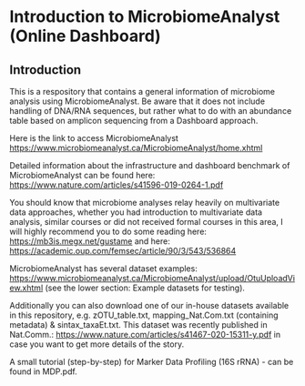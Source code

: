 # Introduction to MicrobiomeAnalyst (Online Dashboard)

## Introduction

This is a respository that contains a general information of microbiome analysis using MicrobiomeAnalyst. Be aware that it does not include handling of DNA/RNA sequences, but rather what to do with an abundance table based on amplicon sequencing from a Dashboard approach.

Here is the link to access MicrobiomeAnalyst https://www.microbiomeanalyst.ca/MicrobiomeAnalyst/home.xhtml 

Detailed information about the infrastructure and dashboard benchmark of MicrobiomeAnalyst can be found here: https://www.nature.com/articles/s41596-019-0264-1.pdf

You should know that microbiome analyses relay heavily on multivariate data approaches, whether you had introduction to multivariate data analysis, similar courses or did not received formal courses in this area, I will highly recommend you to do some reading here: https://mb3is.megx.net/gustame and here: https://academic.oup.com/femsec/article/90/3/543/536864 


MicrobiomeAnalyst has several dataset examples: https://www.microbiomeanalyst.ca/MicrobiomeAnalyst/upload/OtuUploadView.xhtml (see the lower section: Example datasets for testing).

Additionally you can also download one of our in-house datasets available in this repository, e.g. zOTU_table.txt, mapping_Nat.Com.txt (containing metadata) & sintax_taxaEt.txt. This dataset was recently published in Nat.Comm.: https://www.nature.com/articles/s41467-020-15311-y.pdf in case you want to get more details of the story.

A small tutorial (step-by-step) for Marker Data Profiling (16S rRNA) - can be found in MDP.pdf. 
    









